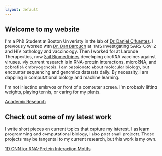 ```yaml
---
layout: default
---
```


## Welcome to my website
I'm a PhD Student at Boston Univeristy in the lab of [Dr. Daniel Cifuentes](https://www.cifulab.com/). I previously worked with [Dr. Dan Barouch](https://cvvr.hms.harvard.edu/lab/barouch-laboratory/) at HMS investigating SARS-CoV-2 and HIV pathology and vaccinology. Then I worked for at Laronde Therapeutics, now [Sail Biomedicines](https://www.sail.bio/) developing circRNA vaccines against viruses. My current research is in RNA-protein interactions, microRNA, and zebrafish embryogenesis. I am passionate about molecular biology, but encounter sequencing and genomics datasets daily. By necessity, I am dappling in computational biology and machine learning.

I'm not injecting embryos or front of a computer screen, I'm probably lifting weights, playing tennis, or caring for my plants.

[Academic Research](./research-page.html)

## Check out some of my latest work
I write short pieces on current topics that capture my interest. I as learn programming and computational biology, I also post small projects. These projects may be tangental to my current research, but this work is my own. 

[1D CNN for RNA-Protein Interaction Motifs](./another-page.html)


